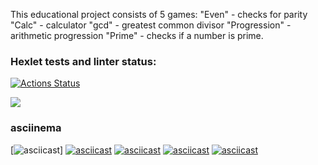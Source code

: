 This educational project consists of 5 games:
"Even" - checks for parity 
"Calc" - calculator
"gcd" - greatest common divisor 
"Progression" - arithmetic progression
"Prime" - checks if a number is prime.

### Hexlet tests and linter status:
[![Actions Status](https://github.com/SIDrus51/python-project-49/actions/workflows/hexlet-check.yml/badge.svg)](https://github.com/SIDrus51/python-project-49/actions)

<a href="https://codeclimate.com/github/SIDrus51/python-project-49/maintainability"><img src="https://api.codeclimate.com/v1/badges/50d053427c384add6e45/maintainability" /></a>

### asciinema
[![asciicast](https://asciinema.org/a/lcj8qPc4dpBotK7QGNwEnXRpi)]
[![asciicast](https://asciinema.org/a/kuGixQvxnl4MhH581kiJIM6hR.svg)](https://asciinema.org/a/kuGixQvxnl4MhH581kiJIM6hR)
[![asciicast](https://asciinema.org/a/9X1zXByq2xjbP0SiukebNh048.svg)](https://asciinema.org/a/9X1zXByq2xjbP0SiukebNh048)
[![asciicast](https://asciinema.org/a/RJHtVChy4s9XS995BG6vRulMv.svg)](https://asciinema.org/a/RJHtVChy4s9XS995BG6vRulMv)
[![asciicast](https://asciinema.org/a/ufxZm7uc88cBHMasonviyPlKt.svg)](https://asciinema.org/a/ufxZm7uc88cBHMasonviyPlKt)
